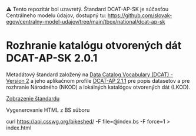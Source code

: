 :warning: Tento repozitár bol uzavretý. Štandard DCAT-AP-SK je súčasťou Centrálneho modelu údajov, dostupný tu: https://github.com/slovak-egov/centralny-model-udajov/tree/main/tbox/national/dcat-ap-sk 

# Rozhranie katalógu otvorených dát DCAT-AP-SK 2.0.1
Metadátový štandard založený na [Data Catalog Vocabulary (DCAT) - Version 2][DCAT2] a jeho aplikačnom profile [DCAT-AP 2.1.1][DCAT-AP-2.1.1] pre popis datasetov a pre rozhranie Národného (NKOD) a lokálných katalógov otvorených dát (LKOD).

[Zobrazenie štandardu][PREVIEW]

[DCAT2]: https://www.w3.org/TR/vocab-dcat-2/ "Data Catalog Vocabulary (DCAT) - Version 2"
[DCAT-AP-2.1.1]: https://joinup.ec.europa.eu/collection/semantic-interoperability-community-semic/solution/dcat-application-profile-data-portals-europe/release/211 "DCAT Application Profile for data portals in Europe (DCAT-AP) 2.1.1"
[PREVIEW]: https://htmlpreview.github.io/?https://github.com/datova-kancelaria/dcat-ap-sk-2.0/blob/main/index.html

Vygenerovanie HTML z BS súboru

	
curl https://api.csswg.org/bikeshed/ -F file=@index.bs -F force=1 > index.html